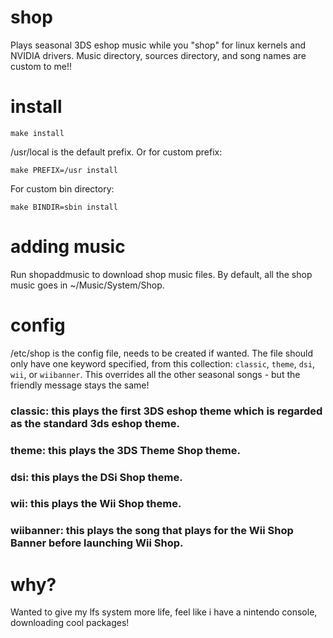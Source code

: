 # shop
Plays seasonal 3DS eshop music while you "shop" for linux kernels and NVIDIA drivers. Music directory, sources directory, and song names are custom to me!!
# install
```
make install
```
/usr/local is the default prefix.
Or for custom prefix:
```
make PREFIX=/usr install
```
For custom bin directory:
```
make BINDIR=sbin install
```
# adding music
Run shopaddmusic to download shop music files. By default, all the shop music goes in ~/Music/System/Shop.
# config
/etc/shop is the config file, needs to be created if wanted. The file should only have one keyword specified, from this collection: `classic`, `theme`, `dsi`, `wii`, or `wiibanner`. This overrides all the other seasonal songs - but the friendly message stays the same!
### classic: this plays the first 3DS eshop theme which is regarded as the standard 3ds eshop theme.
### theme: this plays the 3DS Theme Shop theme.
### dsi: this plays the DSi Shop theme.
### wii: this plays the Wii Shop theme.
### wiibanner: this plays the song that plays for the Wii Shop Banner before launching Wii Shop.
# why?
Wanted to give my lfs system more life, feel like i have a nintendo console, downloading cool packages!
